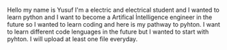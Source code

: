 Hello my name is Yusuf I'm a electric and electrical student and I wanted to learn python and I want to become a Artifical İntelligence engineer in the future so I wanted to learn coding and here is my pathway to pyhton. I want to learn different code lenguages in the future but I wanted to start with pyhton. I will upload at least one file everyday. 

